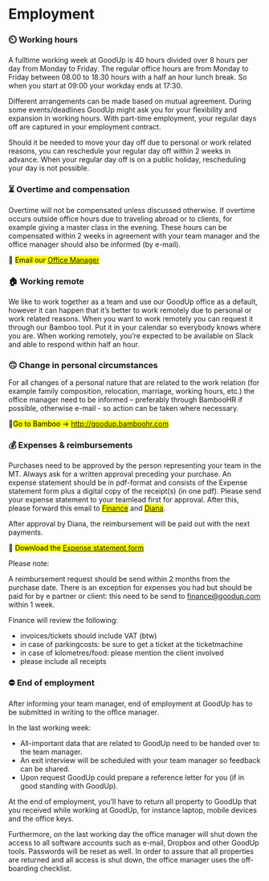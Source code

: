 <h1 style="margin-top: 1em;">Employment</h1>

### ⏲️ Working hours
A fulltime working week at GoodUp is 40 hours divided over 8 hours per day from Monday to Friday. The regular office hours are from Monday to Friday between 08.00 to 18.30 hours
with a half an hour lunch break. So when you start at 09:00 your workday ends at 17:30.

Different arrangements can be made based on mutual agreement. During some
events/deadlines GoodUp might ask you for your flexibility and expansion in working hours.
With part-time employment, your regular days off are captured in your employment contract.

Should it be needed to move your day off due to personal or work related reasons, you can
reschedule your regular day off within 2 weeks in advance. When your regular day off is on a public holiday, rescheduling your day is not possible.

### ⏳ Overtime and compensation
Overtime will not be compensated unless discussed otherwise. If overtime occurs outside office hours due to traveling abroad or to clients, for example giving a master class in the
evening. These hours can be compensated within 2 weeks in agreement with your team manager and the office manager should also be informed (by e-mail).

:email: <mark>Email our [Office Manager](mailto:bregje@goodup.com "Mail Bregje")</mark>

### 🏠 Working remote
We like to work together as a team and use our GoodUp office as a default, however it can
happen that it’s better to work remotely due to personal or work related reasons. When you want to work remotely you can request it through our Bamboo tool. Put it in your calendar so everybody knows where you are. When working remotely, you’re expected to be available on Slack and able to respond within half an hour.

### 🙃 Change in personal circumstances
For all changes of a personal nature that are related to the work relation (for example family
composition, relocation, marriage, working hours, etc.) the office manager need to be
informed – preferably through BambooHR if possible, otherwise e-mail - so action can be
taken where necessary.

🎍<mark>Go to Bamboo -> http://goodup.bamboohr.com</mark>


### 💰 Expenses & reimbursements 
Purchases need to be approved by the person representing your team in the MT. Always ask for a written approval preceding your purchase.
An expense statement should be in pdf-format and consists of the Expense statement form plus a digital copy of the receipt(s) (in one pdf).
Please send your expense statement to your teamlead first for approval.
After this, please forward this email to <mark>[Finance](mailto:finance@goodup.com "GoodUp Finance")</mark> and <mark>[Diana](mailto:diana@goodup.com "Diana")</mark>.

After approval by Diana, the reimbursement will be paid out with the next payments.

🧾 <mark> Download the [Expense statement form](https://www.dropbox.com/s/9he7knlghxuj3m1/Expense%20form%20GoodUp%202019%20TEMPLATE.xls?dl=0 "Expense statement")</mark>

Please note:

A reimbursement request should be send within 2 months from the purchase date. There is an exception for expenses you had but should be paid for by e partner or client: this need to be send to finance@goodup.com within 1 week.

Finance will review the following:
- invoices/tickets should include VAT (btw)
- in case of parkingcosts: be sure to get a ticket at the ticketmachine
- in case of kilometres/food: please mention the client involved
- please include all receipts


### ⛔ End of employment
After informing your team manager, end of employment at GoodUp has to be submitted in
writing to the office manager. 

In the last working week:
- All-important data that are related to GoodUp need to be handed over to the team
manager.
-	An exit interview will be scheduled with your team manager so feedback can be
shared.
-	Upon request GoodUp could prepare a reference letter for you (if in good standing
with GoodUp).

At the end of employment, you’ll have to return all property to GoodUp that you received
while working at GoodUp, for instance laptop, mobile devices and the office keys.

Furthermore, on the last working day the office manager will shut down the access to all
software accounts such as e-mail, Dropbox and other GoodUp tools. Passwords will be reset
as well. In order to assure that all properties are returned and all access is shut down, the
office manager uses the off-boarding checklist.
